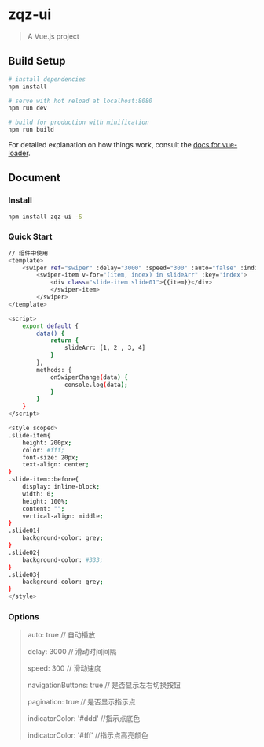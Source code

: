# zqz-ui

> A Vue.js project

## Build Setup

``` bash
# install dependencies
npm install

# serve with hot reload at localhost:8080
npm run dev

# build for production with minification
npm run build
```

For detailed explanation on how things work, consult the [docs for vue-loader](http://vuejs.github.io/vue-loader).

## Document

### Install

``` bash
npm install zqz-ui -S
```

### Quick Start

```bash
// 组件中使用
<template>
    <swiper ref="swiper" :delay="3000" :speed="300" :auto="false" :indicatorColor="'pink'" :indicatorActiveColor="'red'" @change="onSwiperChange">
        <swiper-item v-for="(item, index) in slideArr" :key='index'>
            <div class="slide-item slide01">{{item}}</div>
            </swiper-item>
        </swiper>
</template>

<script>
    export default {
        data() {
            return {
                slideArr: [1, 2 , 3, 4]
            }
        },
        methods: {
            onSwiperChange(data) {
                console.log(data);
            }
        }
    }
</script>

<style scoped>
.slide-item{
    height: 200px;
    color: #fff;
    font-size: 20px;
    text-align: center;
}
.slide-item::before{
    display: inline-block;
    width: 0;
    height: 100%;
    content: "";
    vertical-align: middle;
}
.slide01{
    background-color: grey;
}
.slide02{
    background-color: #333;
}
.slide03{
    background-color: grey;
}
</style>
```
### Options

> auto: true  // 自动播放
> 
> delay: 3000 // 滑动时间间隔
> 
> speed: 300 // 滑动速度
> 
> navigationButtons: true // 是否显示左右切换按钮
> 
> pagination: true // 是否显示指示点
> 
> indicatorColor: '#ddd' //指示点底色
> 
> indicatorColor: '#fff' //指示点高亮颜色
